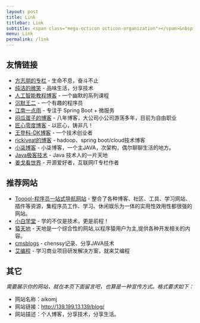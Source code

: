```yaml
---
layout: post
title: Link
titlebar: Link
subtitle: <span class="mega-octicon octicon-organization"></span>&nbsp;&nbsp; Resource link
menu: Link
permalink: /link
---
```


## 友情链接

- [方志朋的专栏](https://www.fangzhipeng.com) - 生命不息，奋斗不止
- [纯洁的微笑](http://www.ityouknow.com) - 品味生活，分享技术
- [人工智能教程博客](http://www.captainbed.net/blog-neo) - 一个幽默的系列课程
- [沉默王二](http://www.itwanger.com) - 一个有趣的程序员
- [江南一点雨](https://www.javaboy.org/) - 专注于 Spring Boot + 微服务
- [闷瓜蛋子的博客](https://fookwood.com) - 八年博客，大公司小公司游荡多年，目前为自由职业
- [匠心零度博客](http://www.jiangxinlingdu.com/) - 以匠心，铸非凡！ 
- [王登科-DK博客](http://www.wdk.pw) - 一个技术创业者  
- [rickiyeat的博客](http://blog.csdn.net/rickiyeat) - hadoop、spring boot/cloud技术博客   
- [小柒博客](https://blog.52itstyle.vip) - 小柒博客，一个主JAVA，次架构，偶尔聊聊生活的地方。
- [Java极客技术](http://www.justdojava.com) - Java 技术人的一片天地
- [姜戈看世界](https://www.jianshu.com/u/85c6c3dcbb4f) - 开源爱好者，互联网IT专栏作者

## 推荐网站
- [Tooool-程序员一站式导航网站](http://tooool.org/) - 整合了各种博客、社区、工具、学习网站、插件等资源，集程序员工作、学习、休闲娱乐为一体的实用性效用性都很强的网站。
- [小白学堂](http://www.itmind.net/) - 学的不仅是技术，更是前程！
- [猿天地](http://cxytiandi.com/) - 天地是一个综合性的网站,以程序猿用户为主,提供各种开发相关的内容。
- [cmsblogs](http://cmsblogs.com/) - chenssy记录、分享JAVA技术 
- [艾编程](https://www.icodingedu.com/) - 学习商业项目研发解决方案，就来艾编程

<!-- 
## 个人链接

- [aikomj](http://139.199.13.139/blog/) - 个人独立博客
- [github](https://github.com/aikomj) -  我分享代码的地方 -->


## 其它  

*需要展示你的网站，就在本页下面留言吧，也算是一种宣传方式。格式要求如下：*

- 网站名称：aikomj  
- 网站链接：http://139.199.13.139/blog/
- 网站描述：个人博客，分享技术，分享生活。  

